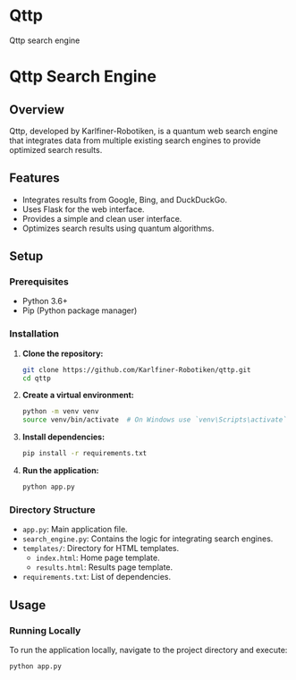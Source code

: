 # Qttp
Qttp search engine 
# Qttp Search Engine

## Overview
Qttp, developed by Karlfiner-Robotiken, is a quantum web search engine that integrates data from multiple existing search engines to provide optimized search results.

## Features
- Integrates results from Google, Bing, and DuckDuckGo.
- Uses Flask for the web interface.
- Provides a simple and clean user interface.
- Optimizes search results using quantum algorithms.

## Setup

### Prerequisites
- Python 3.6+
- Pip (Python package manager)

### Installation
1. **Clone the repository:**
    ```bash
    git clone https://github.com/Karlfiner-Robotiken/qttp.git
    cd qttp
    ```

2. **Create a virtual environment:**
    ```bash
    python -m venv venv
    source venv/bin/activate  # On Windows use `venv\Scripts\activate`
    ```

3. **Install dependencies:**
    ```bash
    pip install -r requirements.txt
    ```

4. **Run the application:**
    ```bash
    python app.py
    ```

### Directory Structure
- `app.py`: Main application file.
- `search_engine.py`: Contains the logic for integrating search engines.
- `templates/`: Directory for HTML templates.
    - `index.html`: Home page template.
    - `results.html`: Results page template.
- `requirements.txt`: List of dependencies.

## Usage

### Running Locally
To run the application locally, navigate to the project directory and execute:
```bash
python app.py
